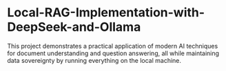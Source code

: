 # Local-RAG-Implementation-with-DeepSeek-and-Ollama
This project demonstrates a practical application of modern AI techniques for document understanding and question answering, all while maintaining data sovereignty by running everything on the local machine.
